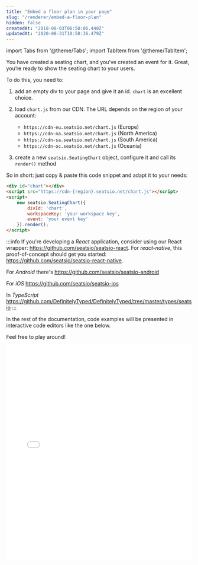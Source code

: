 ```yaml
---
title: "Embed a floor plan in your page"
slug: "/renderer/embed-a-floor-plan"
hidden: false
createdAt: "2018-08-03T06:50:06.440Z"
updatedAt: "2020-08-31T10:50:36.479Z"
---
```


import Tabs from '@theme/Tabs';
import TabItem from '@theme/TabItem';

You have created a seating chart, and you've created an event for it. Great, you’re ready to show the seating chart to your users.

To do this, you need to: 

1. add an empty div to your page and give it an id. `chart` is an excellent choice.
2. load `chart.js` from our CDN. The URL depends on the region of your account:
   
    - `https://cdn-eu.seatsio.net/chart.js` (Europe)
    - `https://cdn-na.seatsio.net/chart.js` (North America)
    - `https://cdn-sa.seatsio.net/chart.js` (South America)
    - `https://cdn-oc.seatsio.net/chart.js` (Oceania)
   
3. create a new `seatsio.SeatingChart` object, configure it and call its `render()` method

So in short: just copy & paste this code snippet and adapt it to your needs: 

```html
<div id="chart"></div>
<script src="https://cdn-{region}.seatsio.net/chart.js"></script>
<script>
    new seatsio.SeatingChart({
        divId: 'chart',
        workspaceKey: 'your workspace key',
        event: 'your event key'
    }).render();
</script>
```



:::info 
If you're developing a *React* application, consider using our React wrapper: https://github.com/seatsio/seatsio-react. For *react-native*, this proof-of-concept should get you started: https://github.com/seatsio/seatsio-react-native.

For *Android* there's https://github.com/seatsio/seatsio-android

For *iOS* https://github.com/seatsio/seatsio-ios

In *TypeScript* https://github.com/DefinitelyTyped/DefinitelyTyped/tree/master/types/seatsio
:::

In the rest of the documentation, code examples will be presented in interactive code editors like the one below. 

Feel free to play around! 

<iframe width="100%" height="580" src="//jsfiddle.net/seatsio/xjmk1g36/embedded/js,html,result/" allowfullscreen="allowfullscreen" frameborder="0"></iframe>

